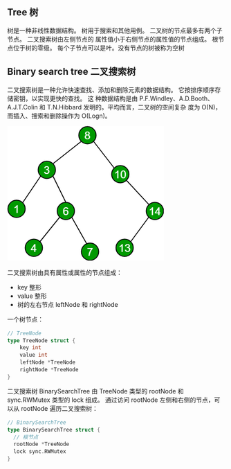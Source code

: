 ## Tree 树

树是一种非线性数据结构。 树用于搜索和其他用例。 二叉树的节点最多有两个子节点。 二叉搜索树由左侧节点的
属性值小于右侧节点的属性值的节点组成。 根节点位于树的零级。 每个子节点可以是叶。没有节点的树被称为空树

## Binary search tree 二叉搜索树

二叉搜索树是一种允许快速查找、添加和删除元素的数据结构。 它按排序顺序存储密钥，以实现更快的查找。 这
种数据结构是由 P.F.Windley、A.D.Booth、A.J.T.Colin 和 T.N.Hibbard 发明的。平均而言，二叉树的空间复杂
度为 O(N)，而插入、搜索和删除操作为 O(Logn)。

![BinarySearchTree](./../../../image/binarysearchtree.png)

二叉搜索树由具有属性或属性的节点组成：

- key 整形
- value 整形
- 树的左右节点 leftNode 和 rightNode

一个树节点：

```GO
// TreeNode
type TreeNode struct {
    key int
    value int
    leftNode *TreeNode
    rightNode *TreeNode
}
```

二叉搜索树 BinarySearchTree 由 TreeNode 类型的 rootNode 和 sync.RWMutex 类型的 lock 组成。 通过访问
rootNode 左侧和右侧的节点，可以从 rootNode 遍历二叉搜索树：

```GO
// BinarySearchTree
type BinarySearchTree struct {
  // 根节点
  rootNode *TreeNode
  lock sync.RWMutex
}
```
